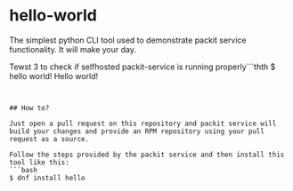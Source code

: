 # hello-world

The simplest python CLI tool used to demonstrate packit service functionality. It will make your day.

Tewst 3 to check if selfhosted packit-service is running properly```thth
$ hello world!
Hello world!
```


## How to?

Just open a pull request on this repository and packit service will build your changes and provide an RPM repository using your pull request as a source.

Follow the steps provided by the packit service and then install this tool like this:
```bash
$ dnf install hello
```
